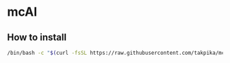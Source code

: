 # mcAI

## How to install
```bash
/bin/bash -c "$(curl -fsSL https://raw.githubusercontent.com/takpika/mcAI/main/setup.sh)" --type <YOUR_SERVER_TYPE> --interface <NIC_INTERFACE> --ip <IP_ADDRESS>
```